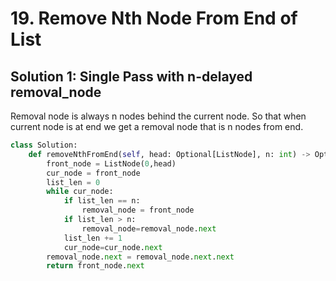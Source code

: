# 19. Remove Nth Node From End of List

## Solution 1: Single Pass with n-delayed removal_node

Removal node is always n nodes behind the current node.  So that when current node is at end
we get a removal node that is n nodes from end.  

```py
class Solution:
    def removeNthFromEnd(self, head: Optional[ListNode], n: int) -> Optional[ListNode]:
        front_node = ListNode(0,head)
        cur_node = front_node
        list_len = 0
        while cur_node:
            if list_len == n:
                removal_node = front_node
            if list_len > n:
                removal_node=removal_node.next
            list_len += 1
            cur_node=cur_node.next
        removal_node.next = removal_node.next.next
        return front_node.next
```